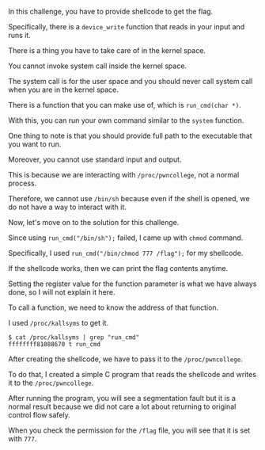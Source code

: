In this challenge, you have to provide shellcode to get the flag.

Specifically, there is a `device_write` function that reads in your input and runs it.

There is a thing you have to take care of in the kernel space.

You cannot invoke system call inside the kernel space.

The system call is for the user space and you should never call system call when you are in the kernel space.

There is a function that you can make use of, which is `run_cmd(char *)`.

With this, you can run your own command similar to the `system` function.

One thing to note is that you should provide full path to the executable that you want to run.

Moreover, you cannot use standard input and output.

This is because we are interacting with `/proc/pwncollege`, not a normal process.

Therefore, we cannot use `/bin/sh` because even if the shell is opened, we do not have a way to interact with it.

Now, let's move on to the solution for this challenge.

Since using `run_cmd("/bin/sh");` failed, I came up with `chmod` command.

Specifically, I used `run_cmd("/bin/chmod 777 /flag");` for my shellcode.

If the shellcode works, then we can print the flag contents anytime.

Setting the register value for the function parameter is what we have always done, so I will not explain it here.

To call a function, we need to know the address of that function.

I used `/proc/kallsyms` to get it.
```
$ cat /proc/kallsyms | grep "run_cmd"
ffffffff81088670 t run_cmd
```

After creating the shellcode, we have to pass it to the `/proc/pwncollege`.

To do that, I created a simple C program that reads the shellcode and writes it to the `/proc/pwncollege`.

After running the program, you will see a segmentation fault but it is a normal result because we did not care a lot about returning to original control flow safely.

When you check the permission for the `/flag` file, you will see that it is set with `777`.
